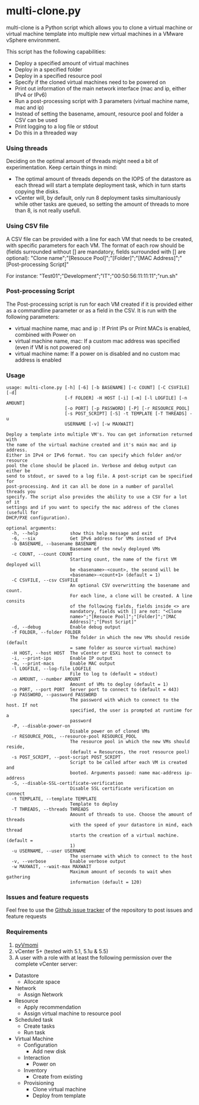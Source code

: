 multi-clone.py
==============
multi-clone is a Python script which allows you to clone a virtual machine or virtual machine template into multiple new virtual machines in a VMware vSphere environment. 

This script has the following capabilities:
* Deploy a specified amount of virtual machines
* Deploy in a specified folder
* Deploy in a specified resource pool
* Specify if the cloned virtual machines need to be powered on
* Print out information of the main network interface (mac and ip, either IPv4 or IPv6)
* Run a post-processing script with 3 parameters (virtual machine name, mac and ip)
* Instead of setting the basename, amount, resource pool and folder a CSV can be used
* Print logging to a log file or stdout
* Do this in a threaded way

### Using threads ###
Deciding on the optimal amount of threads might need a bit of experimentation. Keep certain things in mind:
* The optimal amount of threads depends on the IOPS of the datastore as each thread will start a template deployment task, which in turn starts copying the disks.
* vCenter will, by default, only run 8 deployment tasks simultaniously while other tasks are queued, so setting the amount of threads to more than 8, is not really usefull.

### Using CSV file ###
A CSV file can be provided with a line for each VM that needs to be created, with specific parameters for each VM. The format of each row should be (fields surrounded without [] are mandatory, fields surrounded with [] are optional):
    "Clone name";"[Resouce Pool]";"[Folder]";"[MAC Address]";"[Post-processing Script]"

For instance:
    "Test01";"Development";"IT";"00:50:56:11:11:11";"run.sh"

### Post-processing Script ###
The Post-processing script is run for each VM created if it is provided either as a commandline parameter or as a field in the CSV. 
It is run with the following parameters:
* virtual machine name, mac and ip : If Print IPs or Print MACs is enabled, combined with Power on
* virtual machine name, mac: If a custom mac address was specified (even if VM is not powered on)
* virtual machine name: If a power on is disabled and no custom mac address is enabled

### Usage ###
    usage: multi-clone.py [-h] [-6] [-b BASENAME] [-c COUNT] [-C CSVFILE] [-d]
                          [-f FOLDER] -H HOST [-i] [-m] [-l LOGFILE] [-n AMOUNT]
                          [-o PORT] [-p PASSWORD] [-P] [-r RESOURCE_POOL]
                          [-s POST_SCRIPT] [-S] -t TEMPLATE [-T THREADS] -u
                          USERNAME [-v] [-w MAXWAIT]

    Deploy a template into multiple VM's. You can get information returned with
    the name of the virtual machine created and it's main mac and ip address.
    Either in IPv4 or IPv6 format. You can specify which folder and/or resource
    pool the clone should be placed in. Verbose and debug output can either be
    send to stdout, or saved to a log file. A post-script can be specified for
    post-processing. And it can all be done in a number of parallel threads you
    specify. The script also provides the ability to use a CSV for a lot of it
    settings and if you want to specify the mac address of the clones (usefull for
    DHCP/PXE configuration).

    optional arguments:
      -h, --help            show this help message and exit
      -6, --six             Get IPv6 address for VMs instead of IPv4
      -b BASENAME, --basename BASENAME
                            Basename of the newly deployed VMs
      -c COUNT, --count COUNT
                            Starting count, the name of the first VM deployed will
                            be <basename>-<count>, the second will be
                            <basename>-<count+1> (default = 1)
      -C CSVFILE, --csv CSVFILE
                            An optional CSV overwritting the basename and count.
                            For each line, a clone will be created. A line consits
                            of the following fields, fields inside <> are
                            mandatory, fields with [] are not: "<Clone
                            name>";"[Resouce Pool]";"[Folder]";"[MAC
                            Address]";"[Post Script]"
      -d, --debug           Enable debug output
      -f FOLDER, --folder FOLDER
                            The folder in which the new VMs should reside (default
                            = same folder as source virtual machine)
      -H HOST, --host HOST  The vCenter or ESXi host to connect to
      -i, --print-ips       Enable IP output
      -m, --print-macs      Enable MAC output
      -l LOGFILE, --log-file LOGFILE
                            File to log to (default = stdout)
      -n AMOUNT, --number AMOUNT
                            Amount of VMs to deploy (default = 1)
      -o PORT, --port PORT  Server port to connect to (default = 443)
      -p PASSWORD, --password PASSWORD
                            The password with which to connect to the host. If not
                            specified, the user is prompted at runtime for a
                            password
      -P, --disable-power-on
                            Disable power on of cloned VMs
      -r RESOURCE_POOL, --resource-pool RESOURCE_POOL
                            The resource pool in which the new VMs should reside,
                            (default = Resources, the root resource pool)
      -s POST_SCRIPT, --post-script POST_SCRIPT
                            Script to be called after each VM is created and
                            booted. Arguments passed: name mac-address ip-address
      -S, --disable-SSL-certificate-verification
                            Disable SSL certificate verification on connect
      -t TEMPLATE, --template TEMPLATE
                            Template to deploy
      -T THREADS, --threads THREADS
                            Amount of threads to use. Choose the amount of threads
                            with the speed of your datastore in mind, each thread
                            starts the creation of a virtual machine. (default =
                            1)
      -u USERNAME, --user USERNAME
                            The username with which to connect to the host
      -v, --verbose         Enable verbose output
      -w MAXWAIT, --wait-max MAXWAIT
                            Maximum amount of seconds to wait when gathering
                            information (default = 120)

### Issues and feature requests
Feel free to use the [Github issue tracker](https://github.com/pdellaert/vSphere-Python/issues) of the repository to post issues and feature requests

### Requirements ### 
1. [pyVmomi](https://github.com/vmware/pyvmomi)
2. vCenter 5+ (tested with 5.1, 5.1u & 5.5)
3. A user with a role with at least the following permission over the complete vCenter server:
  * Datastore 
    * Allocate space
  * Network
    * Assign Network
  * Resource
    * Apply recommendation
    * Assign virtual machine to resource pool
  * Scheduled task
    * Create tasks
    * Run task
  * Virtual Machine
    * Configuration
      * Add new disk
    * Interaction
      * Power on
    * Inventory
      * Create from existing
    * Provisioning
      * Clone virtual machine
      * Deploy from template
